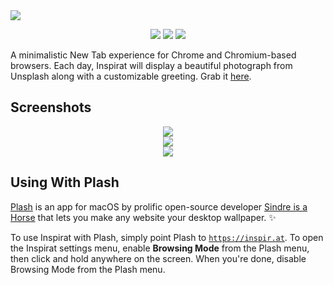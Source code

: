 <a href="#top" id="top">
  <img src="https://user-images.githubusercontent.com/441546/102788078-f0bb7e80-4356-11eb-95ed-eb453530f6c1.png" style="max-width: 100%">
</a>
<p align="center">
  <a href="https://bit.ly/inspirat-chrome"><img src="https://img.shields.io/chrome-web-store/v/fpdbdpjcibecigaedhhkfbikpnllleeo.svg?style=flat-square"></a>
  <a href="https://travis-ci.com/darkobits/inspirat"><img src="https://img.shields.io/travis/com/darkobits/inspirat/master?style=flat-square"></a>
  <a href="https://conventionalcommits.org"><img src="https://img.shields.io/badge/conventional%20commits-1.0.0-027dc6.svg?style=flat-square"></a>
</p>

A minimalistic New Tab experience for Chrome and Chromium-based browsers. Each day, Inspirat will
display a beautiful photograph from Unsplash along with a customizable greeting. Grab it
[here](https://bit.ly/inspirat-chrome).

## Screenshots

<p align="center">
  <img src="https://user-images.githubusercontent.com/441546/97097859-5f1fe100-1633-11eb-81bd-a59c4265f06a.png">
  <br>
  <img src="https://user-images.githubusercontent.com/441546/97097792-68f51480-1632-11eb-87b0-23c519de3af7.png">
  <br>
  <img src="https://user-images.githubusercontent.com/441546/97097790-672b5100-1632-11eb-823c-66e741bb895d.png">
</p>

## Using With Plash

[Plash](https://sindresorhus.com/plash) is an app for macOS by prolific open-source developer
[Sindre is a Horse](https://sindresorhus.com/) that lets you make any website your desktop wallpaper. ✨

To use Inspirat with Plash, simply point Plash to [`https://inspir.at`](https://inspir.at). To open the
Inspirat settings menu, enable **Browsing Mode** from the Plash menu, then click and hold anywhere on
the screen. When you're done, disable Browsing Mode from the Plash menu.
